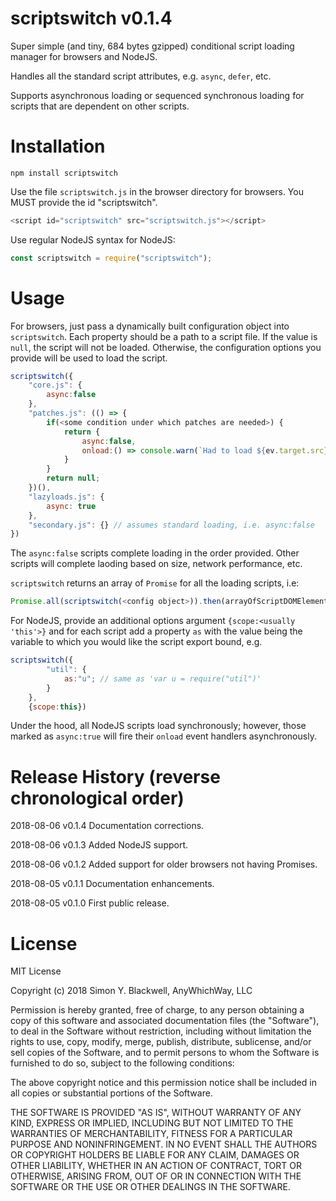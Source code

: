 # scriptswitch v0.1.4

Super simple (and tiny, 684 bytes gzipped) conditional script loading manager for browsers and NodeJS.

Handles all the standard script attributes, e.g. `async`, `defer`, etc.

Supports asynchronous loading or sequenced synchronous loading for scripts that are dependent on other scripts.

# Installation

`npm install scriptswitch`

Use the file `scriptswitch.js` in the browser directory for browsers. You MUST provide the id "scriptswitch".

```javascript
<script id="scriptswitch" src="scriptswitch.js"></script>
```

Use regular NodeJS syntax for NodeJS:

```javascript
const scriptswitch = require("scriptswitch");
```

# Usage

For browsers, just pass a dynamically built configuration object into `scriptswitch`. Each property should be a path to a script file. If the value is `null`, the script will not be loaded. Otherwise, the configuration options you provide will be used to
load the script.

```javascript
scriptswitch({
	"core.js": {
		async:false
	},
	"patches.js": (() => {
		if(<some condition under which patches are needed>) {
			return {
				async:false,
				onload:() => console.warn(`Had to load ${ev.target.src}`)
			}
		}
		return null;
	})(),
	"lazyloads.js": {
		async: true
	},
	"secondary.js": {} // assumes standard loading, i.e. async:false
})
```

The `async:false` scripts complete loading in the order provided. Other scripts will complete laoding based on size, network performance, etc.

`scriptswitch` returns an array of `Promise` for all the loading scripts, i.e:

```javascript
Promise.all(scriptswitch(<config object>)).then(arrayOfScriptDOMElements => ...);
```

For NodeJS, provide an additional options argument `{scope:<usually 'this'>}` and for each script add a property `as` with the value being the variable to which you would like the script export bound, e.g.

```javascript
scriptswitch({
		"util": {
			as:"u"; // same as 'var u = require("util")'
		}
	},
	{scope:this})
```

Under the hood, all NodeJS scripts load synchronously; however, those marked as `async:true` will fire their `onload` event handlers asynchronously.

# Release History (reverse chronological order)

2018-08-06 v0.1.4 Documentation corrections.

2018-08-06 v0.1.3 Added NodeJS support.

2018-08-06 v0.1.2 Added support for older browsers not having Promises.

2018-08-05 v0.1.1 Documentation enhancements.

2018-08-05 v0.1.0 First public release.

# License

MIT License

Copyright (c) 2018 Simon Y. Blackwell, AnyWhichWay, LLC

Permission is hereby granted, free of charge, to any person obtaining a copy
of this software and associated documentation files (the "Software"), to deal
in the Software without restriction, including without limitation the rights
to use, copy, modify, merge, publish, distribute, sublicense, and/or sell
copies of the Software, and to permit persons to whom the Software is
furnished to do so, subject to the following conditions:

The above copyright notice and this permission notice shall be included in all
copies or substantial portions of the Software.

THE SOFTWARE IS PROVIDED "AS IS", WITHOUT WARRANTY OF ANY KIND, EXPRESS OR
IMPLIED, INCLUDING BUT NOT LIMITED TO THE WARRANTIES OF MERCHANTABILITY,
FITNESS FOR A PARTICULAR PURPOSE AND NONINFRINGEMENT. IN NO EVENT SHALL THE
AUTHORS OR COPYRIGHT HOLDERS BE LIABLE FOR ANY CLAIM, DAMAGES OR OTHER
LIABILITY, WHETHER IN AN ACTION OF CONTRACT, TORT OR OTHERWISE, ARISING FROM,
OUT OF OR IN CONNECTION WITH THE SOFTWARE OR THE USE OR OTHER DEALINGS IN THE
SOFTWARE.